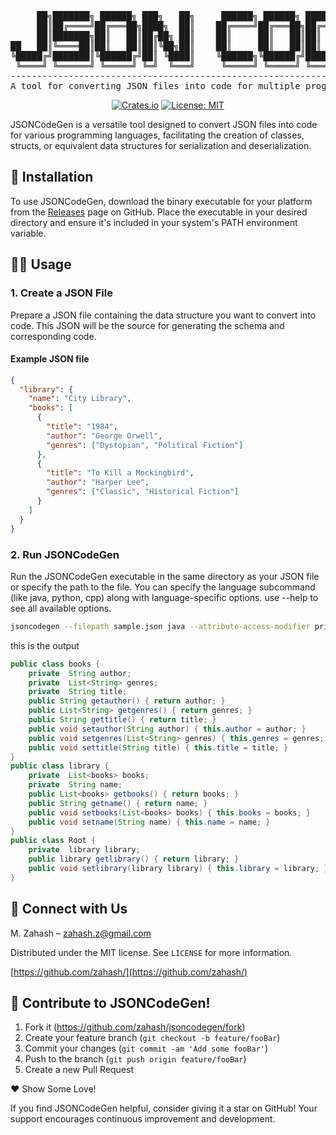 <div align="center">

<pre>
     ██╗███████╗ ██████╗ ███╗   ██╗     ██████╗ ██████╗ ██████╗ ███████╗ ██████╗ ███████╗███╗   ██╗
     ██║██╔════╝██╔═══██╗████╗  ██║    ██╔════╝██╔═══██╗██╔══██╗██╔════╝██╔════╝ ██╔════╝████╗  ██║
     ██║███████╗██║   ██║██╔██╗ ██║    ██║     ██║   ██║██║  ██║█████╗  ██║  ███╗█████╗  ██╔██╗ ██║
██   ██║╚════██║██║   ██║██║╚██╗██║    ██║     ██║   ██║██║  ██║██╔══╝  ██║   ██║██╔══╝  ██║╚██╗██║
╚█████╔╝███████║╚██████╔╝██║ ╚████║    ╚██████╗╚██████╔╝██████╔╝███████╗╚██████╔╝███████╗██║ ╚████║
 ╚════╝ ╚══════╝ ╚═════╝ ╚═╝  ╚═══╝     ╚═════╝ ╚═════╝ ╚═════╝ ╚══════╝ ╚═════╝ ╚══════╝╚═╝  ╚═══╝
---------------------------------------------------------------------------------------------------
A tool for converting JSON files into code for multiple programming languages. Made with ❤️ using 🦀
</pre>

[![Crates.io](https://img.shields.io/crates/v/jsoncodegen.svg)](https://crates.io/crates/jsoncodegen)
[![License: MIT](https://img.shields.io/badge/License-MIT-yellow.svg)](https://opensource.org/licenses/MIT)

</div>

JSONCodeGen is a versatile tool designed to convert JSON files into code for various programming languages, facilitating the creation of classes, structs, or equivalent data structures for serialization and deserialization.

## 🚀 Installation

To use JSONCodeGen, download the binary executable for your platform from the [Releases](https://github.com/zahash/jsoncodegen/releases) page on GitHub. Place the executable in your desired directory and ensure it's included in your system's PATH environment variable.

## 🧑‍💻 Usage

### 1. Create a JSON File

Prepare a JSON file containing the data structure you want to convert into code. This JSON will be the source for generating the schema and corresponding code.

#### Example JSON file

```json
{
  "library": {
    "name": "City Library",
    "books": [
      {
        "title": "1984",
        "author": "George Orwell",
        "genres": ["Dystopian", "Political Fiction"]
      },
      {
        "title": "To Kill a Mockingbird",
        "author": "Harper Lee",
        "genres": ["Classic", "Historical Fiction"]
      }
    ]
  }
}
```

### 2. Run JSONCodeGen

Run the JSONCodeGen executable in the same directory as your JSON file or specify the path to the file. You can specify the language subcommand (like java, python, cpp) along with language-specific options. use --help to see all available options.

```sh
jsoncodegen --filepath sample.json java --attribute-access-modifier private --getters --setters
```

this is the output

```java
public class books {
    private  String author;
    private  List<String> genres;
    private  String title;
    public String getauthor() { return author; }
    public List<String> getgenres() { return genres; }
    public String gettitle() { return title; }
    public void setauthor(String author) { this.author = author; }
    public void setgenres(List<String> genres) { this.genres = genres; }
    public void settitle(String title) { this.title = title; }
}
public class library {
    private  List<books> books;
    private  String name;
    public List<books> getbooks() { return books; }
    public String getname() { return name; }
    public void setbooks(List<books> books) { this.books = books; }
    public void setname(String name) { this.name = name; }
}
public class Root {
    private  library library;
    public library getlibrary() { return library; }
    public void setlibrary(library library) { this.library = library; }
}
```

## 🌟 Connect with Us

M. Zahash – zahash.z@gmail.com

Distributed under the MIT license. See `LICENSE` for more information.

[https://github.com/zahash/](https://github.com/zahash/)

## 🤝 Contribute to JSONCodeGen!

1. Fork it (<https://github.com/zahash/jsoncodegen/fork>)
2. Create your feature branch (`git checkout -b feature/fooBar`)
3. Commit your changes (`git commit -am 'Add some fooBar'`)
4. Push to the branch (`git push origin feature/fooBar`)
5. Create a new Pull Request

❤️ Show Some Love!

If you find JSONCodeGen helpful, consider giving it a star on GitHub! Your support encourages continuous improvement and development.
